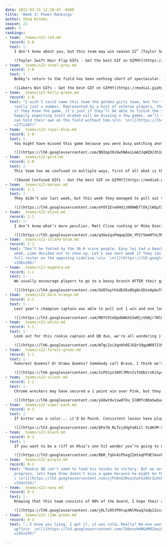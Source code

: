 ```yaml
---
date: 2022-03-31 12:20:43 -0400
title: 'Week 3: Power Rankings'
author: Shaq Brooks
season: 22
week: 3
rankings:
- team: _teams/s22-red.md
  record: 3-0
  text: |-
    I don't know about you, but this team may win season 22” (Taylor Swift's Voice). You can see Dwaylan making sacks on the field and twerking at the bar. Not only a star in name, Connor Starr shined bright on the field while sporting a shoulder brace and finishing the game. From talent to determination, I wonder who’s going to beat this team.

    ![Taylor Swift Hair Flip GIFs - Get the best GIF on GIPHY](https://media3.giphy.com/media/dXKiD8XysOuhFAJB1f/200.gif)
- team: _teams/s22-steel-grey.md
  record: 2-0
  text: |-
    Bobby’s return to the field has been nothing short of spectacular. Leading her team to a 38 -16 win. If anyone is going to Steel the crown from Red, it might be them. Are yall really about to let Ben Hunt win his second championship in a row?

    ![Lakers Win GIFs - Get the best GIF on GIPHY](https://media1.giphy.com/media/hG6zC3KaKjiUw/giphy.gif)
- team: _teams/s22-kelly-green.md
  record: 2-0
  text: "I wish I could name this team the golden girls team, but for them age is
    really just a number. Represented by a host of veteran players, the question isn’t
    if they know the game, it's just if they’ll be able to finish the season. The
    happily expecting Scott Graham will be missing a few games, we’ll see if they
    can hold their own on the field without him.\n\n  \n![](https://lh4.googleusercontent.com/CzW-GFsjG8huEIp6Y9Sle08i7oQSTQ0JWVpyZWLXUJIDIVTBCbofc5yrIsmoTQ8e4dl7J4pP3oB4dwO8woG2BdGGIEX3lnQz9EO_hyjG5EyWtuj_SsnyJcsNE8kqCaDQZkwb4k4Q
    =277x347)"
- team: _teams/s22-royal-blue.md
  record: 2-0
  text: |-
    You might have missed this game because you were busy watching another or playing in your own, but we all heard Sean Karson’s excitement this weekend. He finally got a good one, eh? All jokes aside this team put forth an amazing game with star performances by Josh Estryn and Ivan Torres

    ![](https://lh6.googleusercontent.com/BNImpI0iUw5NAaiLmA3JqWZHJ3h1UGBni6QgBJmbDcnBmrkA6oFFmHF_nh3vP2dNvpTOVrdFoqOc6ySTICfuQtl0yi1SZUgQKUZaJdhKEe1zqekT4nl3at1TRV-mJMVVJmFVp-R4 =300x169)
- team: _teams/s22-gold.md
  record: 2-0
  text: |-
    This team has me confused in multiple ways, first of all what is this name, secondly when did Rob start showing up to games on time? It paid off because they were able to get that one point win over Wonder Bred.

    ![Dazed Confused GIFs - Get the best GIF on GIPHY](https://media3.giphy.com/media/1ZlrrYTN7gAxdGE8nM/200w.gif?cid=82a1493b1l0tymy8sb6ominaxgcy33ndafqz7ecxdtsjalm2&rid=200w.gif&ct=g)
- team: _teams/s22-maroon.md
  record: 2-1
  text: |-
    They didn’t win last week, but this week they managed to pull out two wins! It turns out their team was catching more than balls, it was reported that Jeremey was catching Zs in his car between games. Winning Strategy? I guess so.

    ![](https://lh4.googleusercontent.com/eYOYIErwhHdjzKRHWEflOkjlWSpfZPSkzlyyqRDK1N8Uykg2hWSAfQw1HrhS3nws5ztnMvwne_vqzT4RzYyRo2oVqsjIynhMcBkl4GV1OlSD-IVHfH4okqt1tYgK-0KaN1gPI2Ju =350x198)
- team: _teams/s22-olive.md
  record: 2-1
  text: |-
    I don’t know what’s more peculiar. Matt Cline rushing or Mike Osorio signing the ref’s scorecard that his team lost when they indeed won. Maybe Mike should take his Martinis stirred not shaken because something wasn’t clicking, but at least it was on the field!

    ![](https://lh5.googleusercontent.com/q3Uw1qsPmqwp2Dm_YPZr5mm9TnL99M9m5oClNZweL3rXd5i_BPA6XO-456MGA4dJc6fprxbydZh8GBsKhsSJi0uGeU8z2OaOb2xvCAxngS6YfV4moEDKzEh_7eBMGKmk1H6ik5xh =350x195)
- team: _teams/s22-island-blue.md
  record: 2-1
  text: "Don’t be fooled by the 36-0 score people. Easy lei had a beachy Sunday this
    week, Lime decided not to show up. Let’s see next week if they can win with a
    full roster on the opposing sideline.\n\n  \n![](https://lh5.googleusercontent.com/sdwUlI0iB1QXCMhmJisVdZgdJCcHAP6VDwfNsCYi09iPlYa-kg61GzxJxSvxUh66S0CjBXXzNaQ0WeY2fFP8yn-bdarijJk9mRzgEuSD_TiJOkaBxjKfyitbUL5ItVLli1W3J4oo
    =330x186)"
- team: _teams/s22-magenta.md
  record: 1-2
  text: |-
    We usually encourage players to go to a boozy brunch AFTER their game, but at least AJ showed up! We can’t say the same thing about their star player Greg Carter. I hope he doesn’t have the μgenta Variant.

    ![](https://lh4.googleusercontent.com/GUO7wythSdEd5o8Gg8nIEnxApbuTdQDok2RwyKtKV7NCPIz3bmPEmbIqTAXfKkS2zxvgsn2tsLsQ5bW2W1XeN3S35KDOBQFEH5gjDEVyAOk9hRZtVhi5ftWEUJp7iR2NEyLMe4KX =346x194)
- team: _teams/s22-dark-orange.md
  record: 2-1
  text: |-
    Last year's champion captain was able to pull out 1 win and one loss, we’ll see if his on the field marriage can produce enough chemistry to get another championship!

    ![](https://lh3.googleusercontent.com/MOYV3teOpdHA6XS3eMjcVbNjr7NlUzNtvTgpHOyE5OXGqfC4uqmkKR3GFUGwvdiz5x2Ua6yo7tjJULmaVFhIoML0WiKHvXWcEfEyjB6jcfk6DtP0Qd6ycgg3XSFLIjMNhTyhEUix =354x218)
- team: _teams/s22-white.md
  record: 1-1
  text: |-
    Look out for this rookie captain and QB duo, we're all wondering if the new girls can lead their team to the championship

    ![](https://lh6.googleusercontent.com/W7gLIoiXqnKhOEJGQrS9gyWR87I1M7Ko0DxO99R6EQAxni2ZB3TIBdMYMLWK20H1_b0G-2mr4wD6l-5zl_-K8wDFqFETfYz5F2UyHTZBKW_pK5QSoOlzQ-9-ntp-_f4qAozNBxJo =292x292)
- team: _teams/s22-forest-green.md
  record: 1-1
  text: |-
    Fwhorest Queens? Or Drama Queens? Somebody call Bravo, I think we’ve found the Real Housewives of DCGFFL. Levert, Quinn and John Riley have all earned their spot on the show due to arguing with the refs. Let's hope Forest Green and the refs are on the same page by the mid-season party.

    ![](https://lh6.googleusercontent.com/1sPOJyn3A9l7MVvIsfGOb2rxKiSyd2_-SKpcn8gzZaEoauf_Cwv3PmzSWoMK9am1gSNcITeUhMITR72aI8N2qiYGofAG29oqsW4iEgXnhjLABJFxtlFpX4SicJXYwM1RO3QptlEG =347x196)
- team: _teams/s22-silver.md
  record: 1-2
  text: |-
    Chrome wreckers may have secured a 1 point win over Pink, but they got their chrome wrecked in their first game. So bad in fact the other team brought in Sean, their Captain, to QB the later part of the game. Might be time to turn the hoopty into the junkyard boys or at least get a tune up.

    ![](https://lh6.googleusercontent.com/yGOwt0v1sw8TXu_SlBMfcBEmSwQuqMkt2NJuGROlkXdohl3lDa7xKovhyIH63_xAZUUARBzXdXVgKYzCVrzFdZd8IUWOwsFH1NgajPheY0VlQq5r0ulFL-s0Brgmgy0dZfWajFWw =355x265)
- team: _teams/s22-super-pink.md
  record: 0-3
  text: |-
    If bitter was a color... it’d be Pwink. Consistent losses have plagued this team and I don’t just mean their games. With multiple injuries they struggle to get their feet under them. We didn’t expect them to be this low and we bet they didn’t either. Hopefully they can pull it together next week.

    ![](https://lh3.googleusercontent.com/QFe7Q_RLfvjddgFa01il-YLAKVM-X966UAEn_a4lhuV-fdsDvpHQC_VlymFGZ_j2jpIehepfIZXe80dRj8o0uKppOv0wZeaZ3dZyv5Jyp5fj2pD5SEAZsbywlnO8hM_NoBV9TKLF =325x325)
- team: _teams/s22-black.md
  record: 0-3
  text: |-
    If you want to be a riff on Khia’s one hit wonder you’re going to need at least 1 win. With 3 losses, this team is sadly dragging behind. Maybe week 3 will be their one hit. New Chant Alert: "My Neck, My Black, catch some passes, get a sack."

    ![](https://lh3.googleusercontent.com/BbM_fqVn4iPUxgIZmteqFPdE7eovFfxbO8sft9LlNkYWn6zo6wu4ohAanDz2cMfEWZ0Q4X40AuMV-lAwT-rcjod8_P-1KE2ched_W1703xMRCsixbviBhdjcKYrcIEjL6dlKbkqU =364x308)
- team: _teams/s22-purple.md
  record: 0-2
  text: "Rookie QB can't seem to lead his twinks to victory. But we are seeing the
    progress, lets hope Drew doesn't miss a game because he might be their only hope.\n\n
    \ \n![](https://lh3.googleusercontent.com/zjPsDnG3RoyihotSz85rILKXScsEoWPLGxJaJrkF-V76ln9daNeFcjHe0nOVLMOEJdRiX88L5qdZSwo5QUogidWf-RpRpZl_Hh0XPZ_BJkdNE3kY03nVVBqJCyRneXxMYFzTmO26
    =334x334)"
- team: _teams/s22-navy.md
  record: 0-2
  text: |-
    Knowing that this team consists of 80% of the board, I hope their approval rating is higher than their ranking. But shoutout to Logan for, not only being a great director of players, but also for scoring the only point for his team this season. Let’s not make it your last.

    ![](https://lh6.googleusercontent.com/jHLTiR5YP9txp4NlMvwq7adp1ZxceQ_dndeH6Fszmcn9i94N3n9denqGWc-yaFQ1zatq65TtSRXOl-91bW2v5GiM-tCfToc4rVEeCDfDLTd1ZJYSLRnXREhdkIktw99YyHQW2uRB =300x302)
- team: _teams/s22-lime-green.md
  record: 0-3
  text: "… I know you lying. I get it, it was cold… Really? No-one wanted to show
    up?\n\n  \n![](https://lh3.googleusercontent.com/lU0nxvkHNGdMO1kwjQH4LeEooO8KuoFZkHNY9uRsax19nGNSdD7BzBpNwr04ZrKNCN2RPmho21LNhexIBS0KwtIkksrNMHA34xuItoc-d_V2XEucg4vzxGsDIJ_uV4B74LrA9jOx
    =245x245)"

---
```

